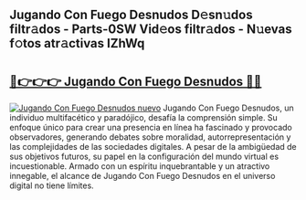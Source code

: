 ## Jugando Con Fuego Desnudos D𝚎sn𝚞dos filtr𝚊dos - Parts-0SW Vid𝚎os filtr𝚊dos - N𝚞evas f𝚘tos atr𝚊ctivas IZhWq

# <h2><a href="http://mba9lx3.tromn.icu/?c=Jugando+Con+Fuego+Desnudos">🔗👉👉👉 Jugando Con Fuego Desnudos 🔗🔗</a></h2>

[![Jugando Con Fuego Desnudos nuevo](https://i.imgur.com/pEAQMta.gif)](http://mba9lx3.tromn.icu/?c=Jugando+Con+Fuego+Desnudos)
Jugando Con Fuego Desnudos, un individuo multifacético y paradójico, desafía la comprensión simple. Su enfoque único para crear una presencia en línea ha fascinado y provocado observadores, generando debates sobre moralidad, autorrepresentación y las complejidades de las sociedades digitales. A pesar de la ambigüedad de sus objetivos futuros, su papel en la configuración del mundo virtual es incuestionable. Armado con un espíritu inquebrantable y un atractivo innegable, el alcance de Jugando Con Fuego Desnudos en el universo digital no tiene límites.
